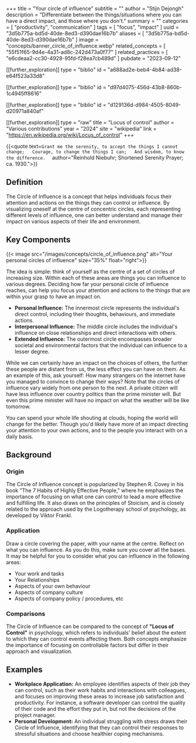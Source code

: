 +++
title = "Your circle of influence"
subtitle = ""
author = "Stijn Dejongh"
description = "Differentiate between the things/situations where you can have a direct impact, and those where you don't."
summary = ""
categories = [ "productivity", "communication" ]
tags = [ "focus", "impact" ]
uuid = "3d5b775a-bd5d-40de-8ed3-d390dae16b7b"
aliases = [ "3d5b775a-bd5d-40de-8ed3-d390dae16b7b" ]
image = "concepts/banner_circle_of_influence.webp"
related_concepts = [ "55f51f65-9d4e-4a31-ad8c-242d473a0f77" ]
related_practices = [ "e6cdeaa2-cc30-4928-95fd-f28ea7cb489d" ]
pubdate = "2023-09-12"

[[further_exploration]]
type = "biblio"
id = "a688ad2e-beb4-4b84-ad38-e64f523a33d8"

[[further_exploration]]
type = "biblio"
id = "d97d4075-456d-43b8-860b-1c4945ff8616"

[[further_exploration]]
type = "biblio"
id = "d129136d-d984-4505-8049-d20971a840af"

[[further_exploration]]
type = "raw"
title = "Locus of control"
author = "Various contributions"
year = "2024"
site = "wikipedia"
link = "https://en.wikipedia.org/wiki/Locus_of_control"
+++

{{\<quote text=`Grant me the serenity, to accept the things I cannot change;  
Courage, to change the things I can;  
And wisdom, to know the difference.  `
author="Reinhold Niebuhr; Shortened Serenity Prayer; ca. 1930.">}}

## Definition

The Circle of Influence is a concept that helps individuals focus their attention and actions on the things they can control or influence. By
visualizing oneself at the centre of concentric circles, each representing different levels of influence, one can better understand and manage their
impact on various aspects of their life and environment.

## Key Components

{{< image src="/images/concepts/circle_of_influence.png"  alt="Your personal circles of influence" size="35%" float="right">}}

The idea is simple: think of yourself as the centre of a set of circles of increasing size.
Within each of these areas are things you can influence to various degrees.
Deciding how far your personal circle of influence reaches, can help you focus your attention and actions to the things that are within your
grasp to have an impact on.

- **Personal Influence:** The innermost circle represents the individual's direct control, including their thoughts, behaviours, and immediate
  actions.
- **Interpersonal Influence:** The middle circle includes the individual's influence on close relationships and direct interactions with others.
- **Extended Influence:** The outermost circle encompasses broader societal and environmental factors that the individual can influence to a lesser
  degree.

While we can certainly have an impact on the choices of others, the further these people are distant from us, the less effect you can have on
them. As an example of this, ask yourself: How many strangers on the internet have you managed to convince to change their ways?
Note that the circles of influence vary widely from one person to the next. A private citizen will have less influence over country politics
than the prime minister will. But even this prime minister will have no impact on what the weather will be like tomorrow.

You can spend your whole life shouting at clouds, hoping the world will change for the better.
Though you'd likely have more of an impact directing your attention to your own actions, and to the people you interact with on a daily basis.

## Background

### Origin

The Circle of Influence concept is popularized by Stephen R. Covey in his book "The 7 Habits of Highly Effective People," where he emphasizes the
importance of focusing on what one can control to lead a more effective and fulfilling life. It also draws on the principles of Stoicism, and is
closely related to the approach used by the Logotherapy school of psychology, as developed by Viktor Frankl.

### Application

Draw a circle covering the paper, with your name at the centre. Reflect on what you can influence. As you do this, make sure you cover all the
bases. It may be helpful for you to consider what you can influence in the following areas:

- Your work and tasks
- Your Relationships
- Aspects of your own behaviour
- Aspects of company culture
- Aspects of company policy / procedures, etc

### Comparisons

The Circle of Influence can be compared to the concept of **"Locus of Control"** in psychology, which refers to individuals' belief about the
extent to which they can control events affecting them. Both concepts emphasize the importance of focusing on controllable factors but differ in
their approach and visualization.

## Examples

- **Workplace Application:** An employee identifies aspects of their job they can control, such as their work habits and interactions with
  colleagues, and focuses on improving these areas to increase job satisfaction and productivity. For instance, a software developer can control
  the quality of their code and the effort they put in, but not the decisions of the project manager.
- **Personal Development:** An individual struggling with stress draws their Circle of Influence, identifying that they can control their responses
  to stressful situations and choose healthier coping mechanisms.
